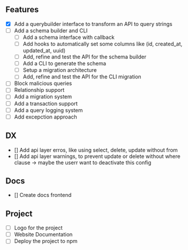 
## Features 
- [X] Add a querybuilder interface to transform an API to query strings
- [ ] Add a schema builder and CLI
    - [ ] Add a schema interface with callback
    - [ ] Add hooks to automatically set some columns like (id, created_at, updated_at, uuid)
    - [ ] Add, refine and test the API for the schema builder
    - [ ] Add a CLI to generate the schema
    - [ ] Setup a migration architecture
    - [ ] Add, refine and test the API for the CLI migration
- [ ] Block malicious queries
- [ ] Relationship support
- [ ] Add a migration system
- [ ] Add a transaction support
- [ ] Add a query logging system
- [ ] Add excepction approach

## DX
- [] Add api layer erros, like using select, delete, update without from
- [] Add api layer warnings, to prevent update or delete without where clause -> maybe the userr want to deactivate this config 

## Docs
- [] Create docs frontend



## Project
- [ ] Logo for the project
- [ ] Website Documentation
- [ ] Deploy the project to npm

